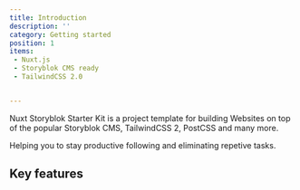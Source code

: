 ```yaml
---
title: Introduction
description: ''
category: Getting started
position: 1
items:
 - Nuxt.js
 - Storyblok CMS ready
 - TailwindCSS 2.0


---
```


Nuxt Storyblok Starter Kit is a project template for building Websites on top of the popular Storyblok CMS, TailwindCSS 2, PostCSS and many more. 

Helping you to stay productive following and eliminating repetive tasks. 

## Key features

<list :items="items"></list>